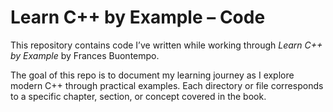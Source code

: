 # Learn C++ by Example – Code

This repository contains code I’ve written while working through *Learn C++ by Example* by Frances Buontempo.

The goal of this repo is to document my learning journey as I explore modern C++ through practical examples. Each directory or file corresponds to a specific chapter, section, or concept covered in the book.

